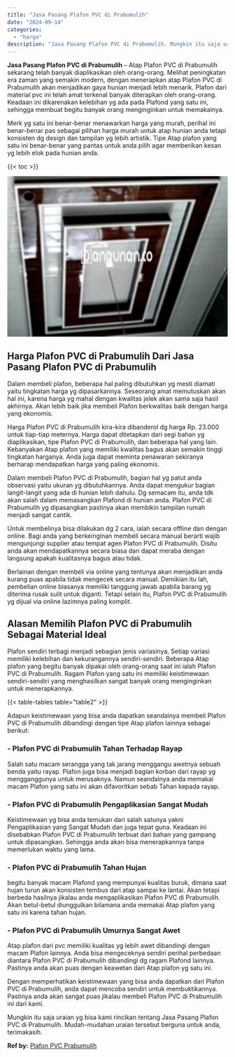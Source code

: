 ```yaml
---
title: "Jasa Pasang Plafon PVC di Prabumulih"
date: "2024-09-14"
categories: 
  - "harga"
description: "Jasa Pasang Plafon PVC di Prabumulih. Mungkin itu saja uraian yg bisa kami rincikan tentang Jasa Pasang Plafon PVC di Prabumulih. Mudah-mudahan uraian terseb..."
---
```


**Jasa Pasang Plafon PVC di Prabumulih** – Atap Plafon PVC di Prabumulih sekarang telah banyak diaplikasikan oleh orang-orang. Melihat peningkatan era zaman yang semakin modern, dengan menerapkan atap Plafon PVC di Prabumulih akan menjadikan gaya hunian menjadi lebih menarik. Plafon dari material pvc ini telah amat terkenal banyak diterapkan oleh orang-orang. Keadaan ini dikarenakan kelebihan yg ada pada Plafond yang satu ini, sehingga membuat begitu banyak orang menginginkan untuk memakainya.

Merk yg satu ini benar-benar menawarkan harga yang murah, perihal ini benar-benar pas sebagai pilihan harga murah untuk atap hunian anda tetapi konsisten dg design dan tampilan yg lebih artistik. Tipe Atap plafon yang satu ini benar-benar yang pantas untuk anda pilih agar memberikan kesan yg lebih elok pada hunian anda.

{{< toc >}}

![Jasa Pasang Plafon PVC di Prabumulih](/images/flafond-pvc-murah10.png)

## Harga Plafon PVC di Prabumulih Dari Jasa Pasang Plafon PVC di Prabumulih

Dalam membeli plafon, beberapa hal paling dibutuhkan yg mesti diamati yaitu tingkatan harga yg dipasarkannya. Seseorang amat memutuskan akan hal ini, karena harga yg mahal dengan kwalitas jelek akan sama saja hasil akhirnya. Akan lebih baik jika membeli Plafon berkwalitas baik dengan harga yang ekonomis.

Harga Plafon PVC di Prabumulih kira-kira dibanderol dg harga Rp. 23.000 untuk tiap-tiap meternya. Harga dapat ditetapkan dari segi bahan yg diaplikasikan, tipe Plafon PVC di Prabumulih, dan beberapa hal yang lain. Kebanyakan Atap plafon yang memiliki kwalitas bagus akan semakin tinggi tingkatan harganya. Anda juga dapat meminta penawaran sekiranya berharap mendapatkan harga yang paling ekonomis.

Dalam membeli Plafon PVC di Prabumulih, bagian hal yg patut anda observasi yaitu ukuran yg dibutuhkannya. Anda dapat mengukur bagian langit-langit yang ada di hunian lebih dahulu. Dg semacam itu, anda tdk akan salah dalam memasangkan Plafond di hunian anda. Plafon PVC di Prabumulih yg dipasangkan pastinya akan membikin tampilan rumah menjadi sangat cantik.

Untuk membelinya bisa dilakukan dg 2 cara, ialah secara offline dan dengan online. Bagi anda yang berkeinginan membeli secara manual berarti wajib mengunjungi supplier atau tempat agen Plafon PVC di Prabumulih. Disitu anda akan mendapatkannya secara biasa dan dapat meraba dengan langsung apakah kualitasnya bagus atau tidak.

Berlainan dengan membeli via online yang tentunya akan menjadikan anda kurang puas apabila tidak mengecek secara manual. Demikian itu lah, pembelian online biasanya memiliki tanggung jawab apabila barang yg diterima rusak sulit untuk diganti. Tetapi selain itu, Plafon PVC di Prabumulih yg dijual via online lazimnya paling komplit.

## Alasan Memilih Plafon PVC di Prabumulih Sebagai Material Ideal

Plafon sendiri terbagi menjadi sebagian jenis variasinya, Setiap variasi memiliki kelebihan dan kekurangannya sendiri-sendiri. Beberapa Atap plafon yang begitu banyak dipakai oleh orang-orang saat ini ialah Plafon PVC di Prabumulih. Ragam Plafon yang satu ini memiliki keistimewaan sendiri-sendiri yang menghasilkan sangat banyak orang menginginkan untuk menerapkannya.

{{< table-tables table="table2" >}}

Adapun keistimewaan yang bisa anda dapatkan seandainya membeli Plafon PVC di Prabumulih dibandingi dengan tipe Atap plafon lainnya sebagai berikut:

### \- Plafon PVC di Prabumulih Tahan Terhadap Rayap

Salah satu macam serangga yang tak jarang menggangu awetnya sebuah benda yaitu rayap. Plafon juga bisa menjadi bagian korban dari rayap yg mengganggunya untuk merusaknya. Namun seandainya anda memakai macam Plafon yang satu ini akan difavoritkan sebab Tahan kepada rayap.

### \- Plafon PVC di Prabumulih Pengaplikasian Sangat Mudah

Keistimewaan yg bisa anda temukan dari salah satunya yakni Pengaplikasian yang Sangat Mudah dan juga tepat guna. Keadaan ini disebabkan Plafon PVC di Prabumulih terbuat dari bahan yang gampang untuk dipasangkan. Sehingga anda akan bisa menerapkannya tanpa memerlukan waktu yang lama.

### \- Plafon PVC di Prabumulih Tahan Hujan

begitu banyak macam Plafond yang mempunyai kualitas buruk, dimana saat hujan turun akan konsisten tembus dari atap sampai ke lantai. Akan tetapi berbeda hasilnya jikalau anda mengaplikasikan Plafon PVC di Prabumulih. Akan betul-betul diunggulkan bilamana anda memakai Atap plafon yang satu ini karena tahan hujan.

### \- Plafon PVC di Prabumulih Umurnya Sangat Awet

Atap plafon dari pvc memiliki kualitas yg lebih awet dibandingi dengan macam Plafon lainnya. Anda bisa mengeceknya sendiri perihal perbedaan diantara Plafon PVC di Prabumulih dibandingi dg ragam Plafond lainnya. Pastinya anda akan puas dengan keawetan dari Atap plafon yg satu ini.

Dengan memperhatikan keistimewaan yang bisa anda dapatkan dari Plafon PVC di Prabumulih, anda dapat mencoba sendiri untuk membuktikannya. Pastinya anda akan sangat puas jikalau membeli Plafon PVC di Prabumulih ini dari kami.

Mungkin itu saja uraian yg bisa kami rincikan tentang Jasa Pasang Plafon PVC di Prabumulih. Mudah-mudahan uraian tersebut berguna untuk anda, terimakasih.

**Ref by:** [Plafon PVC Prabumulih](https://id.wikipedia.org/wiki/Plafon)
